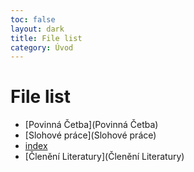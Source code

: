 ```yaml
---
toc: false
layout: dark
title: File list 
category: Úvod 
---
```


# File list

* [Povinná Četba](Povinná Četba) 
* [Slohové práce](Slohové práce) 
* [index](index) 
* [Členění Literatury](Členění Literatury) 
